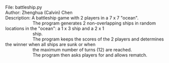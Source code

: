 File: battleship.py\
Author: Zhenghua (Calvin) Chen\
Description: A battleship game with 2 players in a 7 x 7 "ocean".\
&nbsp; &nbsp; &nbsp; &nbsp; &nbsp; &nbsp; &nbsp; &nbsp; &nbsp; &nbsp; &nbsp; The program generates 2 non-overlapping ships in random locations in the "ocean": a 1 x 3 ship and a 2 x 1\
&nbsp; &nbsp; &nbsp; &nbsp; &nbsp; &nbsp; &nbsp; &nbsp; &nbsp; &nbsp; &nbsp; ship.\
&nbsp; &nbsp; &nbsp; &nbsp; &nbsp; &nbsp; &nbsp; &nbsp; &nbsp; &nbsp; &nbsp; The program keeps the scores of the 2 players and determines the winner when all ships are sunk or when\
&nbsp; &nbsp; &nbsp; &nbsp; &nbsp; &nbsp; &nbsp; &nbsp; &nbsp; &nbsp; &nbsp; the maximum number of turns (12) are reached.\
&nbsp; &nbsp; &nbsp; &nbsp; &nbsp; &nbsp; &nbsp; &nbsp; &nbsp; &nbsp; &nbsp; The program then asks players for and allows rematch.
